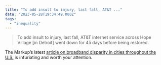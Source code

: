 ```yaml
---
title: "To add insult to injury, last fall, AT&T ..."
date: "2023-05-28T19:34:49.000Z"
tags: 
  - "inequality"
---
```


> To add insult to injury, last fall, AT&T internet service across Hope Village \[in Detroit\] went down for 45 days before being restored.

The Markup’s latest [article on broadband disparity in cities throughout the U.S.](https://themarkup.org/still-loading/2022/10/19/dollars-to-megabits-you-may-be-paying-400-times-as-much-as-your-neighbor-for-internet-service) is infuriating and worth your attention.
